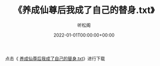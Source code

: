 ﻿---
title:  《养成仙尊后我成了自己的替身.txt》
date:   2022-01-01T00:00:00+00:00
author: 听松阁
layout: post
permalink: /养成仙尊后我成了自己的替身/
categories: 小说
tags: [小说]
---

点击《 [养成仙尊后我成了自己的替身.txt](http://img.660000.xyz/bookstukust/book/bntxt/10/养成仙尊后我成了自己的替身.txt)》进行下载